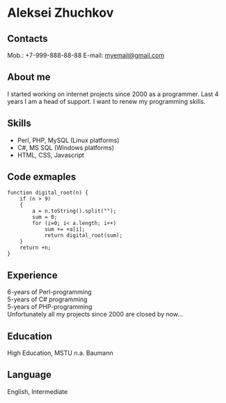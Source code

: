 # Aleksei Zhuchkov

## Contacts

Mob.: +7-999-888-88-88
E-mail: myemail@gmail.com

## About me

I started working on internet projects since 2000 as a programmer. Last 4 years I am a head of support. I want to renew my programming skills.

## Skills

* Perl, PHP, MySQL (Linux platforms)
* C#, MS SQL (Windows platforms)
* HTML, CSS, Javascript

## Code exmaples

```
function digital_root(n) {
	if (n > 9)
	{
		a = n.toString().split("");
		sum = 0;
		for (i=0; i< a.length; i++)
			sum += +a[i];
			return digital_root(sum);
	}
	return +n;
}
```

## Experience

6-years of Perl-programming  
5-years of C# programming  
5-years of PHP-programming  
Unfortunately all my projects since 2000 are closed by now...

## Education

High Education, MSTU n.a. Baumann

## Language

English, Intermediate
